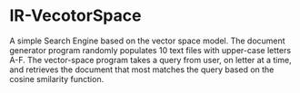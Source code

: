# IR-VecotorSpace
A simple Search Engine based on the vector space model.
The document generator program randomly populates 10 text files with upper-case letters A-F. The vector-space program takes a query from user, on letter at a time, and retrieves the document that most matches the query based on the cosine smilarity function.
